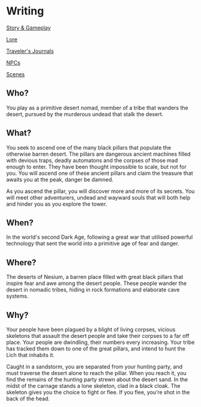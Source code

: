 # Writing

[Story & Gameplay](Story%20&%20Gameplay.md)

[Lore](Lore.md)

[Traveler's Journals](Traveler's%20Journals.md)

[NPCs](NPCs.md)

[Scenes](Scenes.md)

## Who?

You play as a primitive desert nomad, member of a tribe that wanders the desert, pursued by the murderous undead that stalk the desert.

## What?

You seek to ascend one of the many black pillars that populate the otherwise barren desert. The pillars are dangerous ancient machines filled with devious traps, deadly automatons and the corpses of those mad enough to enter. They have been thought impossible to scale, but not for you. You will ascend one of these ancient pillars and claim the treasure that awaits you at the peak, danger be damned.

As you ascend the pillar, you will discover more and more of its secrets. You will meet other adventurers, undead and wayward souls that will both help and hinder you as you explore the tower.

## When?

In the world's second Dark Age, following a great war that utilised powerful technology that sent the world into a primitive age of fear and danger.

## Where?

The deserts of Nesium, a barren place filled with great black pillars that inspire fear and awe among the desert people. These people wander the desert in nomadic tribes, hiding in rock formations and elaborate cave systems.

## Why?

Your people have been plagued by a blight of living corpses, vicious skeletons that assault the desert people and take their corpses to a far off place. Your people are dwindling, their numbers every increasing. Your tribe has tracked them down to one of the great pillars, and intend to hunt the Lich that inhabits it.

Caught in a sandstorm, you are separated from your hunting party, and must traverse the desert alone to reach the pillar. When you reach it, you find the remains of the hunting party strewn about the desert sand. In the midst of the carnage stands a lone skeleton, clad in a black cloak. The skeleton gives you the choice to fight or flee. If you flee, you’re shot in the back of the head.